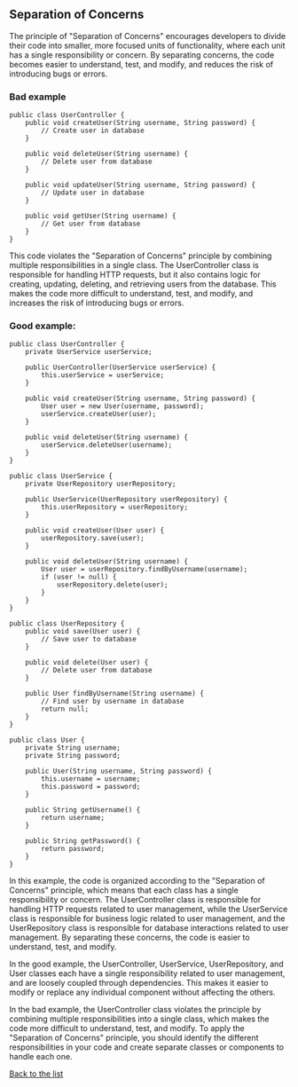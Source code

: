 ## Separation of Concerns

The principle of "Separation of Concerns" encourages developers to divide their code into smaller, more focused units of functionality, where each unit has a single responsibility or concern. By separating concerns, the code becomes easier to understand, test, and modify, and reduces the risk of introducing bugs or errors.

### Bad example

```
public class UserController {
    public void createUser(String username, String password) {
        // Create user in database
    }

    public void deleteUser(String username) {
        // Delete user from database
    }

    public void updateUser(String username, String password) {
        // Update user in database
    }

    public void getUser(String username) {
        // Get user from database
    }
}
```

This code violates the "Separation of Concerns" principle by combining multiple responsibilities in a single class. The UserController class is responsible for handling HTTP requests, but it also contains logic for creating, updating, deleting, and retrieving users from the database. This makes the code more difficult to understand, test, and modify, and increases the risk of introducing bugs or errors.

### Good example:

```
public class UserController {
    private UserService userService;

    public UserController(UserService userService) {
        this.userService = userService;
    }

    public void createUser(String username, String password) {
        User user = new User(username, password);
        userService.createUser(user);
    }

    public void deleteUser(String username) {
        userService.deleteUser(username);
    }
}

public class UserService {
    private UserRepository userRepository;

    public UserService(UserRepository userRepository) {
        this.userRepository = userRepository;
    }

    public void createUser(User user) {
        userRepository.save(user);
    }

    public void deleteUser(String username) {
        User user = userRepository.findByUsername(username);
        if (user != null) {
            userRepository.delete(user);
        }
    }
}

public class UserRepository {
    public void save(User user) {
        // Save user to database
    }

    public void delete(User user) {
        // Delete user from database
    }

    public User findByUsername(String username) {
        // Find user by username in database
        return null;
    }
}

public class User {
    private String username;
    private String password;

    public User(String username, String password) {
        this.username = username;
        this.password = password;
    }

    public String getUsername() {
        return username;
    }

    public String getPassword() {
        return password;
    }
}
```

In this example, the code is organized according to the "Separation of Concerns" principle, which means that each class has a single responsibility or concern. The UserController class is responsible for handling HTTP requests related to user management, while the UserService class is responsible for business logic related to user management, and the UserRepository class is responsible for database interactions related to user management. By separating these concerns, the code is easier to understand, test, and modify.

In the good example, the UserController, UserService, UserRepository, and User classes each have a single responsibility related to user management, and are loosely coupled through dependencies. This makes it easier to modify or replace any individual component without affecting the others.

In the bad example, the UserController class violates the principle by combining multiple responsibilities into a single class, which makes the code more difficult to understand, test, and modify. To apply the "Separation of Concerns" principle, you should identify the different responsibilities in your code and create separate classes or components to handle each one.





[Back to the list](./README.md)